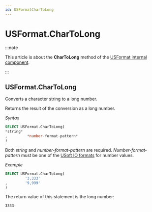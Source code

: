 ```yaml
---
id: USFormatCharToLong
---
```


# USFormat.CharToLong




:::note

This article is about the **CharToLong** method of the [USFormat internal component](/docs/Extensions/USFormat_internal_component).

:::

## **USFormat.CharToLong**

Converts a character string to a long number.

Returns the result of the conversion as a long number.

*Syntax*

```sql
SELECT USFormat.CharToLong(
*string*
,         *number-format-pattern*
)
```

Both *string* and *number-format-pattern* are required. *Number-format-pattern* must be one of the [USoft IO formats](/docs/Modeller_and_Rules_Engine/Domains/IO_formats.md) for number values.

*Example*

```sql
SELECT USFormat.CharToLong(
         '3,333'
,        '9,999'
)
```

The return value of this statement is the long number:

```
3333
```

 